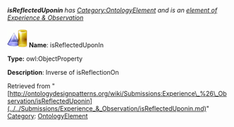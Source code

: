 ___isReflectedUponin__ has [Category:OntologyElement](../../Category/OntologyElement.md "Category:OntologyElement") and is an [element of](../../Property/ElementOf.md "Property:ElementOf") [Experience & Observation](../../Submissions/Experience_&_Observation.md "Submissions:Experience & Observation")_


  




[![ObjectProperty](../../images/thumb/c/c3/ObjectProperty.gif/45px-ObjectProperty.gif)](../../Image/ObjectProperty.gif.md "ObjectProperty")
__Name__: isReflectedUponIn 


__Type:__ owl:ObjectProperty 


__Description__: Inverse of isReflectionOn 





Retrieved from "[http://ontologydesignpatterns.org/wiki/Submissions:Experience\_%26\_Observation/isReflectedUponin](../../Submissions/Experience_&_Observation/isReflectedUponin.md)"
 [Category](http://ontologydesignpatterns.org/wiki/Special:Categories "Special:Categories"): [OntologyElement](../../Category/OntologyElement.md "Category:OntologyElement")
